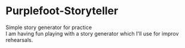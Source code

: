 # Purplefoot-Storyteller
Simple story generator for practice <br />
I am having fun playing with a story generator which I'll use for improv rehearsals.
